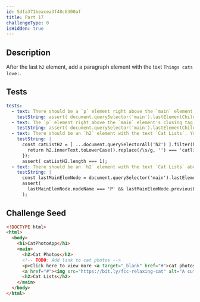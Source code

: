 ```yaml
---
id: 5dfa371beacea3f48c6300af
title: Part 17
challengeType: 0
isHidden: true
---
```


## Description
<section id='description'>

After the last `h2` element, add a paragraph element with the text `Things cats love:`.

</section>

## Tests
<section id='tests'>

```yml
tests:
  - text: There should be a `p` element right above the `main` element's closing tag.
    testString: assert( document.querySelector('main').lastElementChild.nodeName === 'P' );
  - text: The `p` element right above the `main` element's closing tag should have the text `Things cats love:`. Make sure to include the colon at the end of the text.
    testString: assert( document.querySelector('main').lastElementChild.innerText.toLowerCase().replace(/\s/g, '') === 'thingscatslove:' );
  - text: There should be an `h2` element with the text `Cat Lists`. You may have accidentally deleted the `h2` element.
    testString: |
      const catListH2 = [ ...document.querySelectorAll('h2') ].filter(h2 => {
        return h2.innerText.toLowerCase().replace(/\s/g, '') === 'catlists'
      });
      assert( catListH2.length === 1);
  - text: There should be an `h2` element with the text `Cat Lists` above the last `p` element that is nested in the `main` element. You may have accidentally deleted the `h2` element.
    testString: |
      const lastMainElemNode = document.querySelector('main').lastElementChild;
      assert(
        lastMainElemNode.nodeName === 'P' && lastMainElemNode.previousElementSibling.innerText.toLowerCase().replace(/\s/g, '') === 'catlists'
      );

```

</section>

## Challenge Seed
<section id='challengeSeed'>

<div id='html-seed'>

```html
<!DOCTYPE html>
<html>
  <body>
    <h1>CatPhotoApp</h1>
    <main>
      <h2>Cat Photos</h2>
      <!-- TODO: Add link to cat photos -->
      <p>Click here to view more <a target="_blank" href="#">cat photos</a>.</p>
      <a href="#"><img src="https://bit.ly/fcc-relaxing-cat" alt="A cute orange cat lying on its back."></a>
      <h2>Cat Lists</h2>
    </main>
  </body>
</html>
```

</div>
</section>
